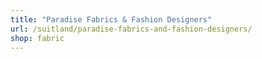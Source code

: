 ```yaml
---
title: "Paradise Fabrics & Fashion Designers"
url: /suitland/paradise-fabrics-and-fashion-designers/
shop: fabric
---
```

